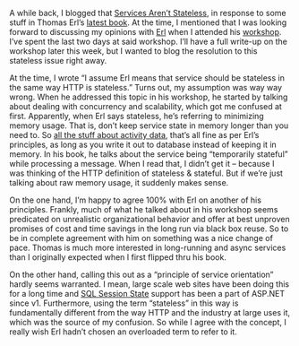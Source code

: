 A while back, I blogged that [Services Aren’t
Stateless](http://devhawk.net/2006/07/27/Services+Arent+Stateless.aspx),
in response to some stuff in Thomas Erl’s [latest
book](http://www.soabooks.com/chapters2.asp). At the time, I mentioned
that I was looking forward to discussing my opinions with
[Erl](http://www.thomaserl.com/) when I attended his
[workshop](http://www.soasystems.com/events151.asp). I’ve spent the last
two days at said workshop. I’ll have a full write-up on the workshop
later this week, but I wanted to blog the resolution to this stateless
issue right away.

At the time, I wrote “I assume Erl means that service should be
stateless in the same way HTTP is stateless.” Turns out, my assumption
was way way wrong. When he addressed this topic in his workshop, he
started by talking about dealing with concurrency and scalability, which
got me confused at first. Apparently, when Erl says stateless, he’s
referring to minimizing memory usage. That is, don’t keep service state
in memory longer than you need to. So [all the stuff about activity
data](http://devhawk.net/2006/08/16/Business+Processes+Are+Services+Too.aspx),
that’s all fine as per Erl’s principles, as long as you write it out to
database instead of keeping it in memory. In his book, he talks about
the service being “temporarily stateful” while processing a message.
When I read that, I didn’t get it – because I was thinking of the HTTP
definition of stateless & stateful. But if we’re just talking about raw
memory usage, it suddenly makes sense.

On the one hand, I’m happy to agree 100% with Erl on another of his
principles. Frankly, much of what he talked about in his workshop seems
predicated on unrealistic organizational behavior and offer at best
unproven promises of cost and time savings in the long run via black box
reuse. So to be in complete agreement with him on something was a nice
change of pace. Thomas is much more interested in long-running and async
services than I originally expected when I first flipped thru his book.

On the other hand, calling this out as a “principle of service
orientation” hardly seems warranted. I mean, large scale web sites have
been doing this for a long time and [SQL Session
State](http://msdn2.microsoft.com/en-us/library/ms178586.aspx) support
has been a part of ASP.NET since v1. Furthermore, using the term
“stateless” in this way is fundamentally different from the way HTTP and
the industry at large uses it, which was the source of my confusion. So
while I agree with the concept, I really wish Erl hadn’t chosen an
overloaded term to refer to it.
